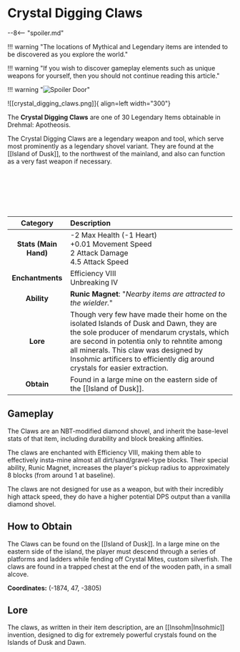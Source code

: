 # Crystal Digging Claws

--8<-- "spoiler.md"

!!! warning "The locations of Mythical and Legendary items are intended to be discovered as you explore the world."

!!! warning "If you wish to discover gameplay elements such as unique weapons for yourself, then you should not continue reading this article."

!!! warning "![Spoiler Door](/assets/img/spoiler_door.png)"

![[crystal_digging_claws.png]]{ align=left width="300"}

The **Crystal Digging Claws** are one of 30 Legendary Items obtainable in Drehmal: Apotheosis.

The Crystal Digging Claws are a legendary weapon and tool, which serve most prominently as a legendary shovel variant. They are found at the [[Island of Dusk]], to the northwest of the mainland, and also can function as a very fast weapon if necessary.

<br> <br> <br> <br> <br>

| Category | Description                 |
|:--------------------------------:|:-----------------------------------------------------------------------------------------------------------------------------------------------------------------------------|
| **Stats (Main Hand)**         | -2 Max Health (-1 Heart) <br> +0.01 Movement Speed <br> 2 Attack Damage <br> 4.5 Attack Speed            |
| **Enchantments**              | Efficiency VIII <br> Unbreaking IV |
| **Ability**                   | **Runic Magnet**: "*Nearby items are attracted to the wielder.*" |
| **Lore**                      | Though very few have made their home on the isolated Islands of Dusk and Dawn, they are the sole producer of mendarum crystals, which are second in potentia only to rehntite among all minerals. This claw was designed by Insohmic artificers to efficiently dig around crystals for easier extraction. |
| **Obtain**                    | Found in a large mine on the eastern side of the [[Island of Dusk]].   |

## Gameplay
The Claws are an NBT-modified diamond shovel, and inherit the base-level stats of that item, including durability and block breaking affinities.

The claws are enchanted with Efficiency VIII, making them able to effectively insta-mine almost all dirt/sand/gravel-type blocks. Their special ability, Runic Magnet, increases the player's pickup radius to approximately 8 blocks (from around 1 at baseline).

The claws are not designed for use as a weapon, but with their incredibly high attack speed, they do have a higher potential DPS output than a vanilla diamond shovel.

## How to Obtain
The Claws can be found on the [[Island of Dusk]]. In a large mine on the eastern side of the island, the player must descend through a series of platforms and ladders while fending off Crystal Mites, custom silverfish. The claws are found in a trapped chest at the end of the wooden path, in a small alcove.

**Coordinates:** (-1874, 47, -3805)

## Lore
The claws, as written in their item description, are an [[Insohm|Insohmic]] invention, designed to dig for extremely powerful crystals found on the Islands of Dusk and Dawn.
